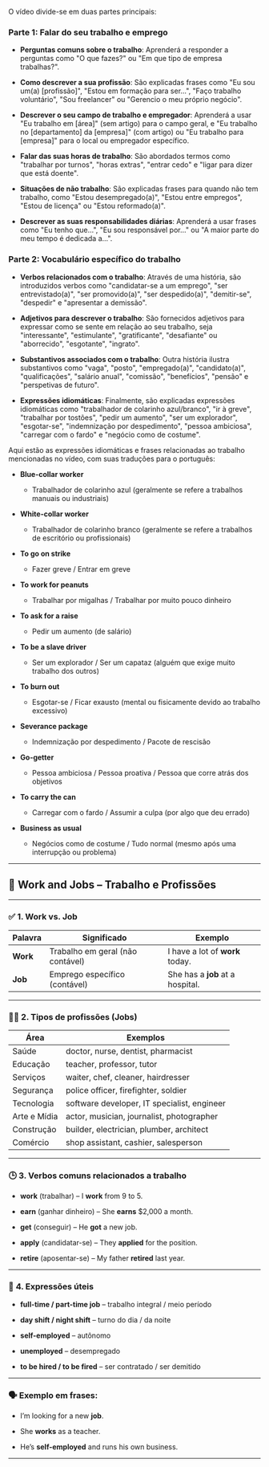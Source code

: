 O vídeo divide-se em duas partes principais:

### Parte 1: Falar do seu trabalho e emprego

- **Perguntas comuns sobre o trabalho**: Aprenderá a responder a perguntas como "O que fazes?" ou "Em que tipo de empresa trabalhas?".
    
- **Como descrever a sua profissão**: São explicadas frases como "Eu sou um(a) [profissão]", "Estou em formação para ser...", "Faço trabalho voluntário", "Sou freelancer" ou "Gerencio o meu próprio negócio".
    
- **Descrever o seu campo de trabalho e empregador**: Aprenderá a usar "Eu trabalho em [área]" (sem artigo) para o campo geral, e "Eu trabalho no [departamento] da [empresa]" (com artigo) ou "Eu trabalho para [empresa]" para o local ou empregador específico.
    
- **Falar das suas horas de trabalho**: São abordados termos como "trabalhar por turnos", "horas extras", "entrar cedo" e "ligar para dizer que está doente".
    
- **Situações de não trabalho**: São explicadas frases para quando não tem trabalho, como "Estou desempregado(a)", "Estou entre empregos", "Estou de licença" ou "Estou reformado(a)".
    
- **Descrever as suas responsabilidades diárias**: Aprenderá a usar frases como "Eu tenho que...", "Eu sou responsável por..." ou "A maior parte do meu tempo é dedicada a...".
    

### Parte 2: Vocabulário específico do trabalho

- **Verbos relacionados com o trabalho**: Através de uma história, são introduzidos verbos como "candidatar-se a um emprego", "ser entrevistado(a)", "ser promovido(a)", "ser despedido(a)", "demitir-se", "despedir" e "apresentar a demissão".
    
- **Adjetivos para descrever o trabalho**: São fornecidos adjetivos para expressar como se sente em relação ao seu trabalho, seja "interessante", "estimulante", "gratificante", "desafiante" ou "aborrecido", "esgotante", "ingrato".
    
- **Substantivos associados com o trabalho**: Outra história ilustra substantivos como "vaga", "posto", "empregado(a)", "candidato(a)", "qualificações", "salário anual", "comissão", "benefícios", "pensão" e "perspetivas de futuro".
    
- **Expressões idiomáticas**: Finalmente, são explicadas expressões idiomáticas como "trabalhador de colarinho azul/branco", "ir à greve", "trabalhar por tostões", "pedir um aumento", "ser um explorador", "esgotar-se", "indemnização por despedimento", "pessoa ambiciosa", "carregar com o fardo" e "negócio como de costume".

Aqui estão as expressões idiomáticas e frases relacionadas ao trabalho mencionadas no vídeo, com suas traduções para o português:

- **Blue-collar worker**
    
    - Trabalhador de colarinho azul (geralmente se refere a trabalhos manuais ou industriais)
        
- **White-collar worker**
    
    - Trabalhador de colarinho branco (geralmente se refere a trabalhos de escritório ou profissionais)
        
- **To go on strike**
    
    - Fazer greve / Entrar em greve
        
- **To work for peanuts**
    
    - Trabalhar por migalhas / Trabalhar por muito pouco dinheiro
        
- **To ask for a raise**
    
    - Pedir um aumento (de salário)
        
- **To be a slave driver**
    
    - Ser um explorador / Ser um capataz (alguém que exige muito trabalho dos outros)
        
- **To burn out**
    
    - Esgotar-se / Ficar exausto (mental ou fisicamente devido ao trabalho excessivo)
        
- **Severance package**
    
    - Indemnização por despedimento / Pacote de rescisão
        
- **Go-getter**
    
    - Pessoa ambiciosa / Pessoa proativa / Pessoa que corre atrás dos objetivos
        
- **To carry the can**
    
    - Carregar com o fardo / Assumir a culpa (por algo que deu errado)
        
- **Business as usual**
    
    - Negócios como de costume / Tudo normal (mesmo após uma interrupção ou problema)

---

## 💼 **Work and Jobs – Trabalho e Profissões**

---

### ✅ **1. Work vs. Job**

|Palavra|Significado|Exemplo|
|---|---|---|
|**Work**|Trabalho em geral (não contável)|I have a lot of **work** today.|
|**Job**|Emprego específico (contável)|She has a **job** at a hospital.|

---

### 🧑‍🔧 **2. Tipos de profissões (Jobs)**

|Área|Exemplos|
|---|---|
|Saúde|doctor, nurse, dentist, pharmacist|
|Educação|teacher, professor, tutor|
|Serviços|waiter, chef, cleaner, hairdresser|
|Segurança|police officer, firefighter, soldier|
|Tecnologia|software developer, IT specialist, engineer|
|Arte e Mídia|actor, musician, journalist, photographer|
|Construção|builder, electrician, plumber, architect|
|Comércio|shop assistant, cashier, salesperson|

---

### 🕒 **3. Verbos comuns relacionados a trabalho**

- **work** (trabalhar) – I **work** from 9 to 5.
    
- **earn** (ganhar dinheiro) – She **earns** $2,000 a month.
    
- **get** (conseguir) – He **got** a new job.
    
- **apply** (candidatar-se) – They **applied** for the position.
    
- **retire** (aposentar-se) – My father **retired** last year.
    

---

### 🧠 **4. Expressões úteis**

- **full-time / part-time job** – trabalho integral / meio período
    
- **day shift / night shift** – turno do dia / da noite
    
- **self-employed** – autônomo
    
- **unemployed** – desempregado
    
- **to be hired / to be fired** – ser contratado / ser demitido
    

---

### 🗣️ Exemplo em frases:

- I’m looking for a new **job**.
    
- She **works** as a teacher.
    
- He’s **self-employed** and runs his own business.
    

---
